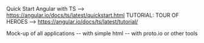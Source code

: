 Quick Start Angular with TS --> https://angular.io/docs/ts/latest/quickstart.html
TUTORIAL: TOUR OF HEROES --> https://angular.io/docs/ts/latest/tutorial/

Mock-up of all applications
-- with simple html
-- with proto.io or other tools